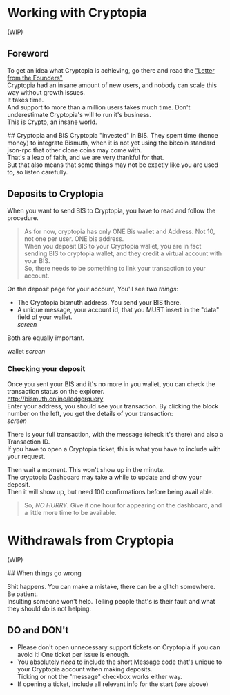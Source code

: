 # Working with Cryptopia

(WIP)

## Foreword
To get an idea what Cryptopia is achieving, go there and read the ["Letter from the Founders"](https://www.cryptopia.co.nz/News)  
Cryptopia had an insane amount of new users, and nobody can scale this way without growth issues.  
It takes time.  
And support to more than a million users takes much time. Don't underestimate Cryptopia's will to run it's business.  
This is Crypto, an insane world.

## Cryptopia and BIS
Cryptopia "invested" in BIS. They spent time (hence money) to integrate Bismuth, when it is not yet using the bitcoin standard json-rpc that other clone coins may come with.  
That's a leap of faith, and we are very thankful for that.  
But that also means that some things may not be exactly like you are used to, so listen carefully.

## Deposits to Cryptopia

When you want to send BIS to Cryptopia, you have to read and follow the procedure.  
> As for now, cryptopia has only ONE Bis wallet and Address. Not 10, not one per user. ONE bis address.  
> When you deposit BIS to your Cryptopia wallet, you are in fact sending BIS to cryptopia wallet, and they credit a virtual account with your BIS.  
> So, there needs to be something to link your transaction to your account.  

On the deposit page for your account, You'll see *two things*:
- The Cryptopia bismuth address. You send your BIS there.
- A unique message, your account id, that you MUST insert in the "data" field of your wallet.  
*screen*

Both are equally important.

wallet *screen*

### Checking your deposit

Once you sent your BIS and it's no more in you wallet, you can check the transaction status on the explorer.  
http://bismuth.online/ledgerquery  
Enter your address, you should see your transaction. By clicking the block number on the left, you get the details of your transaction:  
*screen*

There is your full transaction, with the message (check it's there) and also a Transaction ID.  
If you have to open a Cryptopia ticket, this is what you have to include with your request.

Then wait a moment. This won't show up in the minute.  
The cryptopia Dashboard may take a while to update and show your deposit.  
Then it will show up, but need 100 confirmations before being avail able.  

> So, *NO HURRY*. Give it one hour for appearing on the dashboard, and a little more time to be available.


# Withdrawals from Cryptopia

(WIP)


## When things go wrong

Shit happens. You can make a mistake, there can be a glitch somewhere.  
Be patient.  
Insulting someone won't help. Telling people that's is their fault and what they should do is not helping.

## DO and DON't

- Please don't open unnecessary support tickets on Cryptopia if you can avoid it! One ticket per issue is enough.   
- You absolutely *need* to include the short Message code that's unique to your Cryptopia account when making deposits.  
  Ticking or not the "message" checkbox works either way.  
- If opening a ticket, include all relevant info for the start (see above)
  
